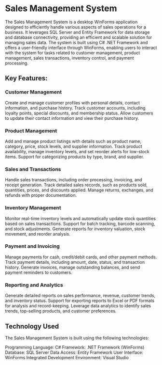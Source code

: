 # Sales Management System
The Sales Management System is a desktop WinForms application designed to efficiently handle various aspects of sales operations for a business. It leverages SQL Server and Entity Framework for data storage and database connectivity, providing an efficient and scalable solution for managing sales data. The system is built using C# .NET Framework and offers a user-friendly interface through WinForms, enabling users to interact with the system for tasks related to customer management, product management, sales transactions, inventory control, and payment processing.

## Key Features:
### Customer Management
Create and manage customer profiles with personal details, contact information, and purchase history.
Track customer accounts, including loyalty points, special discounts, and membership status.
Allow customers to update their contact information and view their purchase history.

### Product Management
Add and manage product listings with details such as product name, category, price, stock levels, and supplier information.
Track product availability, manage inventory levels, and set reorder alerts for low-stock items.
Support for categorizing products by type, brand, and supplier.

### Sales and Transactions
Handle sales transactions, including order processing, invoicing, and receipt generation.
Track detailed sales records, such as products sold, quantities, prices, and discounts applied.
Manage returns, exchanges, and refunds with proper documentation.

### Inventory Management
Monitor real-time inventory levels and automatically update stock quantities based on sales transactions.
Support for batch tracking, barcode scanning, and stock adjustments.
Generate reports for inventory valuation, stock movement, and reorder analysis.

### Payment and Invoicing
Manage payments for cash, credit/debit cards, and other payment methods.
Track payment details, including amount, date, status, and transaction history.
Generate invoices, manage outstanding balances, and send payment reminders to customers.

### Reporting and Analytics
Generate detailed reports on sales performance, revenue, customer trends, and inventory status.
Support for exporting reports to Excel or PDF formats for analysis and record-keeping.
Leverage data analytics to identify sales trends, top-selling products, and customer preferences.

## Technology Used
The Sales Management System is built using the following technologies:

Programming Language: C#
Framework: .NET Framework (WinForms)
Database: SQL Server
Data Access: Entity Framework
User Interface: WinForms
Integrated Development Environment: Visual Studio
